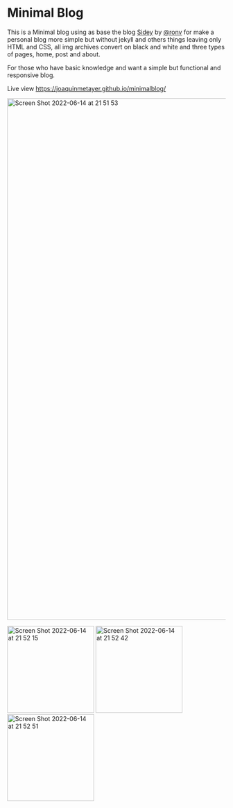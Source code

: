 # Minimal Blog

This is a Minimal blog using as base the blog <a href="https://sidey-jekyll.netlify.app/">Sidey</a> by <a href="https://github.com/ronv">@ronv</a> for make a personal blog more simple but without jekyll and others things leaving only HTML and CSS, all img archives convert on black and white and three types of pages, home, post and about.

For those who have basic knowledge and want a simple but functional and responsive blog.

Live view https://joaquinmetayer.github.io/minimalblog/

<img width="1200" alt="Screen Shot 2022-06-14 at 21 51 53" src="https://user-images.githubusercontent.com/83543601/173713757-f4c39e6b-177e-4fdc-ae37-53bf3d3697df.png">

<img width="200" alt="Screen Shot 2022-06-14 at 21 52 15" src="https://user-images.githubusercontent.com/83543601/173713906-fd885874-711e-47b8-baff-332759b12622.png"> <img width="200" alt="Screen Shot 2022-06-14 at 21 52 42" src="https://user-images.githubusercontent.com/83543601/173713913-1fca20e1-a9db-48a7-8fda-b76949eed2af.png"> <img width="200" alt="Screen Shot 2022-06-14 at 21 52 51" src="https://user-images.githubusercontent.com/83543601/173713914-387bfd99-4169-4d99-9aab-40357aa044ff.png">
